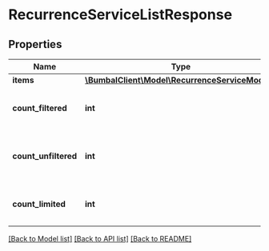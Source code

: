 # RecurrenceServiceListResponse

## Properties
Name | Type | Description | Notes
------------ | ------------- | ------------- | -------------
**items** | [**\BumbalClient\Model\RecurrenceServiceModel[]**](RecurrenceServiceModel.md) |  | [optional] 
**count_filtered** | **int** | Count of total items with filters in place | [optional] 
**count_unfiltered** | **int** | Count of total items without filters in place | [optional] 
**count_limited** | **int** | Count of items with limit in place | [optional] 

[[Back to Model list]](../README.md#documentation-for-models) [[Back to API list]](../README.md#documentation-for-api-endpoints) [[Back to README]](../README.md)



